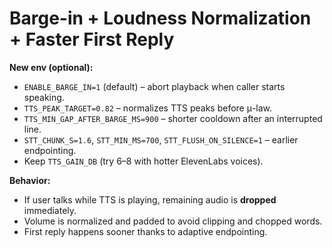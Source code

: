 # Barge-in + Loudness Normalization + Faster First Reply

**New env (optional):**
- `ENABLE_BARGE_IN=1` (default) – abort playback when caller starts speaking.
- `TTS_PEAK_TARGET=0.82` – normalizes TTS peaks before μ-law.
- `TTS_MIN_GAP_AFTER_BARGE_MS=900` – shorter cooldown after an interrupted line.
- `STT_CHUNK_S=1.6`, `STT_MIN_MS=700`, `STT_FLUSH_ON_SILENCE=1` – earlier endpointing.
- Keep `TTS_GAIN_DB` (try 6–8 with hotter ElevenLabs voices).

**Behavior:**
- If user talks while TTS is playing, remaining audio is **dropped** immediately.
- Volume is normalized and padded to avoid clipping and chopped words.
- First reply happens sooner thanks to adaptive endpointing.
